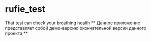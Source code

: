 # rufie_test
That test can check your breathing health
** Данное приложение представляет собой демо-версию окончательной версии данного проекта.**